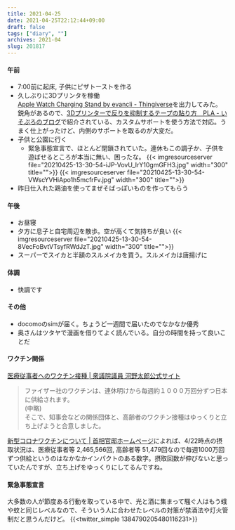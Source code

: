 ```yaml
---
title: 2021-04-25
date: 2021-04-25T22:12:44+09:00
draft: false
tags: ["diary", ""]
archives: 2021-04
slug: 201817
---
```

#### 午前
- 7:00前に起床, 子供にピザトーストを作る
- 久しぶりに3Dプリンタを稼働  
[Apple Watch Charging Stand by evancli - Thingiverse](https://www.thingiverse.com/thing:809003)を出力してみた。  
鋭角があるので、[3Dプリンターで反りを抑制するテープの貼り方　PLA - いそぷろのブログ](http://isopro.hatenablog.com/entry/2014/10/22/3dprinter/sori/printrbot/)で紹介されている、カスタムサポートを使う方法で対応。うまく仕上がったけど、内側のサポートを取るのが大変だ。 
- 子供と公園に行く
  - 緊急事態宣言で、ほとんど閉鎖されていた。連休もこの調子か、子供を遊ばせるところが本当に無い、困ったな。
  {{< imgresourceserver file="20210425-13-30-54-iJP-VovU_IrY10gmGFH3.jpg" width="300" title="">}}
  {{< imgresourceserver file="20210425-13-30-54-VWscYVHiApo1h5mcfrFv.jpg" width="300" title="">}}
- 昨日仕入れた鶏油を使ってまぜそばっぽいものを作ってもらう
#### 午後
- お昼寝
- 夕方に息子と自宅周辺を散歩。空が高くて気持ちが良い
{{< imgresourceserver file="20210425-13-30-54-8VecFoBvtVTsyfRWdJzT.jpg" width="300" title="">}}
- スーパーでスイカと半額のスルメイカを買う。スルメイカは唐揚げに
#### 体調
- 快調です
#### その他
- docomoのsimが届く。ちょうど一週間で届いたのでなかなか優秀
- 奥さんはツタヤで漫画を借りてよく読んでいる。自分の時間を持って良いことだ
#### ワクチン関係
[医療従事者へのワクチン接種 | 衆議院議員 河野太郎公式サイト](https://www.taro.org/2021/04/%E5%8C%BB%E7%99%82%E5%BE%93%E4%BA%8B%E8%80%85%E3%81%B8%E3%81%AE%E3%83%AF%E3%82%AF%E3%83%81%E3%83%B3%E6%8E%A5%E7%A8%AE.php)
> ファイザー社のワクチンは、連休明けから毎週約１０００万回分ずつ日本に供給されます。  
> (中略)  
> そこで、知事会などの関係団体と、高齢者のワクチン接種はゆっくりと立ち上げようと合意しました。

[新型コロナワクチンについて | 首相官邸ホームページ](https://www.kantei.go.jp/jp/headline/kansensho/vaccine.html)によれば、4/22時点の摂取状況は、医療従事者等 2,465,566回, 高齢者等 51,479回なので毎週1000万回ずつ供給というのはなかなかインパクトのある数字。摂取回数が伸びないと思っていたんですが、立ち上げをゆっくりにしてるんですね。
#### 緊急事態宣言
大多数の人が節度ある行動を取っている中で、光と酒に集まって騒ぐ人はもう蛾や蚊と同じレベルなので、そういう人に合わせたレベルの対策が禁酒法や灯火管制だと思うんだけど。
{{<twitter_simple 1384790205480116231>}}